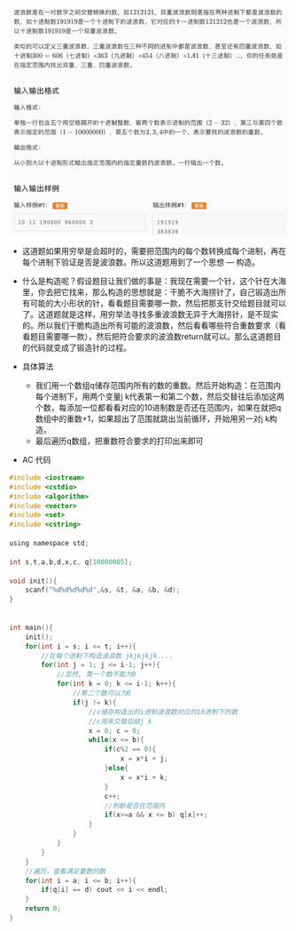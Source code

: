 ![屏幕快照 2019-07-08 下午5.54.48.png](resources/0D6050E2205C82A58B145EFEEA0FDAB1.png)

* 这道题如果用穷举是会超时的，需要把范围内的每个数转换成每个进制，再在每个进制下验证是否是波浪数。所以这道题用到了一个思想 — 构造。
* 什么是构造呢？假设题目让我们做的事是：我现在需要一个针，这个针在大海里，你去把它找来，那么构造的思想就是：干脆不大海捞针了，自己锻造出所有可能的大小形状的针，看看题目需要哪一款，然后把那支针交给题目就可以了。这道题就是这样，用穷举法寻找多重波浪数无异于大海捞针，是不现实的。所以我们干脆构造出所有可能的波浪数，然后看看哪些符合重数要求（看看题目需要哪一款），然后把符合要求的波浪数return就可以。那么这道题目的代码就变成了锻造针的过程。
* 具体算法
  * 我们用一个数组q储存范围内所有的数的重数。然后开始构造：在范围内每个进制下，用两个变量j k代表第一和第二个数，然后交替往后添加这两个数，每添加一位都看看对应的10进制数是否还在范围内，如果在就把q数组中的重数+1，如果超出了范围就跳出当前循环，开始用另一对j k构造。
  * 最后遍历q数组，把重数符合要求的打印出来即可

* AC 代码

```c
#include <iostream>
#include <cstdio>
#include <algorithm>
#include <vector>
#include <set>
#include <cstring>

using namespace std;

int s,t,a,b,d,x,c, q[10000005];

void init(){
	scanf("%d%d%d%d%d",&s, &t, &a, &b, &d);
}


int main(){
	init();
	for(int i = s; i <= t; i++){
		//在每个进制下构造波浪数 jkjkjkjk....
		for(int j = 1; j <= i-1; j++){
			//显然, 第一个数不能为0
			for(int k = 0; k <= i-1; k++){
				//第二个数可以为0
				if(j != k){
					//x储存构造出的i进制波浪数对应的10进制下的数
					//c用来交替后缀j k
					x = 0; c = 0;
					while(x <= b){
						if(c%2 == 0){
							x = x*i + j;
						}else{
							x = x*i + k;
						}
						c++;
						//判断是否在范围内
						if(x>=a && x <= b) q[x]++;
					}
				}
			}
		}
	}
	//遍历，查看满足重数的数
	for(int i = a; i <= b; i++){
		if(q[i] == d) cout << i << endl;
	}
	return 0;
}
```